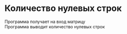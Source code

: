 # Количество нулевых строк
Программа получает на вход матрицу\
Программа выводит количество нулевых строк
